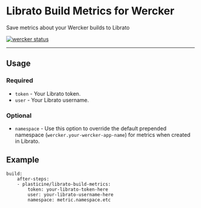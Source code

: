 Librato Build Metrics for Wercker
==========================

Save metrics about your Wercker builds to Librato

[![wercker status](https://app.wercker.com/status/a1f85b9813897947cdeb578f949e1f10/m "wercker status")](https://app.wercker.com/project/bykey/a1f85b9813897947cdeb578f949e1f10)

***

## Usage

### Required

* `token` - Your Librato token.
* `user` - Your Librato username.

### Optional

* `namespace` - Use this option to override the default prepended namespace (`wercker.your-wercker-app-name`) for metrics when created in Librato.

## Example


    build:
        after-steps:
        - plasticine/librato-build-metrics:
            token: your-librato-token-here
            user: your-librato-username-here
            namespace: metric.namespace.etc
